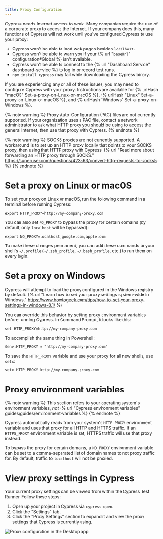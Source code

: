 ```yaml
---
title: Proxy Configuration
---
```


Cypress needs Internet access to work. Many companies require the use of a corporate proxy to access the Internet. If your company does this, many functions of Cypress will not work until you've configured Cypress to use your proxy:

* Cypress won't be able to load web pages besides `localhost`.
* Cypress won't be able to warn you if your {% url "`baseUrl`" configuration#Global %} isn't available.
* Cypress won't be able to connect to the {% url "Dashboard Service" dashboard-service %} to log in or record test runs.
* `npm install cypress` may fail while downloading the Cypress binary.

If you are experiencing any or all of these issues, you may need to configure Cypress with your proxy. Instructions are available for {% urlHash "macOS" Set-a-proxy-on-Linux-or-macOS %}, {% urlHash "Linux" Set-a-proxy-on-Linux-or-macOS %}, and {% urlHash "Windows" Set-a-proxy-on-Windows %}.

{% note warning %}
Proxy Auto-Configuration (PAC) files are not currently supported. If your organization uses a PAC file, contact a network administrator to ask what HTTP proxy you should be using to access the general Internet, then use that proxy with Cypress.
{% endnote %}

{% note warning %}
SOCKS proxies are not currently supported. A workaround is to set up an HTTP proxy locally that points to your SOCKS proxy, then using that HTTP proxy with Cypress. {% url "Read more about forwarding an HTTP proxy through SOCKS." https://superuser.com/questions/423563/convert-http-requests-to-socks5 %}
{% endnote %}

# Set a proxy on Linux or macOS

To set your proxy on Linux or macOS, run the following command in a terminal before running Cypress:

```shell
export HTTP_PROXY=http://my-company-proxy.com
```

You can also set `NO_PROXY` to bypass the proxy for certain domains (by default, only `localhost` will be bypassed):

```shell
export NO_PROXY=localhost,google.com,apple.com
```

To make these changes permanent, you can add these commands to your shell's `~/.profile` (`~/.zsh_profile`, `~/.bash_profile`, etc.) to run them on every login.

# Set a proxy on Windows

Cypress will attempt to load the proxy configured in the Windows registry by default. {% url "Learn how to set your proxy settings system-wide in Windows." https://www.howtogeek.com/tips/how-to-set-your-proxy-settings-in-windows-8.1/ %}

You can override this behavior by setting proxy environment variables before running Cypress. In Command Prompt, it looks like this:

```shell
set HTTP_PROXY=http://my-company-proxy.com
```

To accomplish the same thing in Powershell:

```shell
$env:HTTP_PROXY = "http://my-company-proxy.com"
```

To save the `HTTP_PROXY` variable and use your proxy for all new shells, use `setx`:

```shell
setx HTTP_PROXY http://my-company-proxy.com
```

# Proxy environment variables

{% note warning %}
This section refers to your operating system's environment variables, *not* {% url "Cypress environment variables" guides/guides/environment-variables %}
{% endnote %}

Cypress automatically reads from your system's `HTTP_PROXY` environment variable and uses that proxy for all HTTP and HTTPS traffic. If an `HTTPS_PROXY` environment variable is set, HTTPS traffic will use that proxy instead.

To bypass the proxy for certain domains, a `NO_PROXY` environment variable can be set to a comma-separated list of domain names to not proxy traffic for. By default, traffic to `localhost` will not be proxied.

# View proxy settings in Cypress

Your current proxy settings can be viewed from within the Cypress Test Runner. Follow these steps:

1. Open up your project in Cypress via `cypress open`.
2. Click the "Settings" tab.
3. Click the "Proxy Settings" section to expand it and view the proxy settings that Cypress is currently using.

![Proxy configuration in the Desktop app](/img/guides/proxy-configuration.png)
